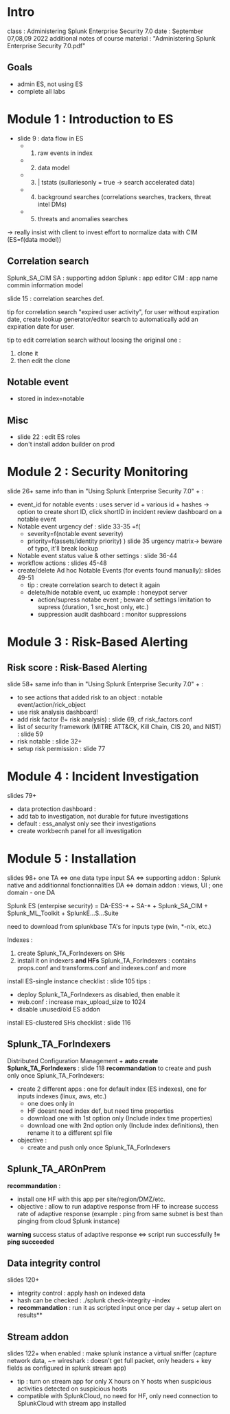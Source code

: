 # Intro
class : Administering Splunk Enterprise Security 7.0
date : September 07,08,09 2022
additional notes of course material : "Administering Splunk Enterprise Security 7.0.pdf"

## Goals
- admin ES, not using ES
- complete all labs

# Module 1 : Introduction to ES
- slide 9 : data flow in ES 
  - 1. raw events in index
  - 2. data model
  - 3. | tstats (sullariesonly = true -> search accelerated data)
  - 4. background searches (correlations searches, trackers, threat intel DMs)
  - 5. threats and anomalies searches

-> really insist with client to invest effort to normalize data with CIM (ES=f(data model))

## Correlation search
Splunk_SA_CIM
SA : supporting addon
Splunk : app editor
CIM : app name commin information model

slide 15 : correlation searches def.

tip for correlation search "expired user activity", for user without expiration date, create lookup generator/editor search to automatically add an expiration date for user.

tip to edit correlation search without loosing the original one :
1. clone it
2. then edit the clone

## Notable event
- stored in index=notable

## Misc
- slide 22 : edit ES roles
- don't install addon builder on prod

# Module 2 : Security Monitoring
slide 26+
same info than in "Using Splunk Enterprise Security 7.0" + :
- event_id for notable events : uses server id + various id + hashes
  -> option to create short ID, click shortID in incident review dashboard on a notable event
- Notable event urgency def : slide 33-35 =f(
  - severity=f(notable event severity)
  - priority=f(assets/identity priority)
)
slide 35 urgency matrix-> beware of typo, it'll break lookup
- Notable event status value & other settings : slide 36-44
- workflow actions : slides 45-48
- create/delete Ad hoc Notable Events (for events found manually): slides 49-51
  - tip : create correlation search to detect it again
  - delete/hide notable event, uc example : honeypot server
    - action/supress notabe event ; beware of settings limitation to supress (duration, 1 src_host only, etc.)
    - suppression audit dashboard : monitor suppressions

# Module 3 : Risk-Based Alerting
## Risk score : Risk-Based Alerting
slide 58+
same info than in "Using Splunk Enterprise Security 7.0" + :
- to see actions that added risk to an object : notable event/action/rick_object
- use risk analysis dashboard!
- add risk factor (!= risk analysis) : slide 69, cf risk_factors.conf
- list of security framework (MITRE ATT&CK, Kill Chain, CIS 20, and NIST) : slide 59
- risk notable : slide 32+
- setup risk permission : slide 77

# Module 4 : Incident Investigation
slides 79+
- data protection dashboard : 
- add tab to investigation, not durable for future investigations
- default : ess_analyst only see their investigations
- create workbecnh panel for all investigation

# Module 5 : Installation
slides 98+
one TA <=> one data type input
SA <=> supporting addon : Splunk native and additionnal fonctionnalities
DA <=> domain addon : views, UI ; one domain - one DA

Splunk ES (enterpise security) = DA-ESS-* + SA-* + Splunk_SA_CIM + Splunk_ML_Toolkit + SplunkE...S...Suite

need to download from splunkbase TA's for inputs type (win, *-nix, etc.)

Indexes :
1. create Splunk_TA_ForIndexers on SHs
2. install it on indexers **and HFs**
Splunk_TA_ForIndexers : contains props.conf and transforms.conf and indexes.conf and more

install ES-single instance checklist : slide 105
tips :
- deploy Splunk_TA_ForIndexers as disabled, then enable it
- web.conf : increase max_upload_size to 1024
- disable unused/old ES addon

install ES-clustered SHs checklist : slide 116

## Splunk_TA_ForIndexers
Distributed Configuration Management + **auto create Splunk_TA_ForIndexers** : slide 118
**recommandation** to create and push only once Splunk_TA_ForIndexers:
- create 2 different apps : one for default index (ES indexes), one for inputs indexes (linux, aws, etc.)
  - one does only in
  - HF doesnt need index def, but need time properties
  - download one with 1st option only (Include index time properties)
  - download one with 2nd option only (Include index definitions), then rename it to a different spl file  
- objective :
  - create and push only once Splunk_TA_ForIndexers

## Splunk_TA_AROnPrem
**recommandation** :
- install one HF with this app per site/region/DMZ/etc.
- objective : allow to run adaptive response from HF to increase success rate of adaptive response (example : ping from same subnet is best than pinging from cloud Splunk instance)

**warning** success status of adaptive response <=> script run successfully **!= ping succeeded**

## Data integrity control
slides 120+
- integrity control : apply hash on indexed data
- hash can be checked : ./splunk check-integrity -index <indexname>
- **recommandation** : run it as scripted input once per day + setup alert on results**

## Stream addon
slides 122+
when enabled : make splunk instance a virtual sniffer (capture network data, ~= wireshark : doesn't get full packet, only headers + key fields as configured in splunk stream app)
- tip : turn on stream app for only X hours on Y hosts when suspicious activities detected on suspicious hosts
- compatible with SplunkCloud, no need for HF, only need connection to SplunkCloud with stream app installed
